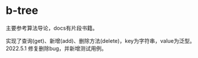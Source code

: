 # b-tree
主要参考算法导论，docs有片段书籍。

实现了查询(get)、新增(add)、删除方法(delete)，key为字符串，value为泛型。
2022.5.1 修复删除bug，并新增测试用例。

